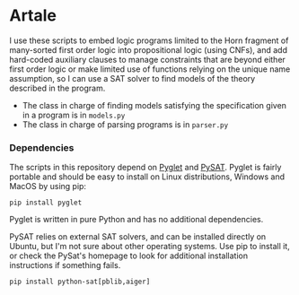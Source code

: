 # Artale

I use these scripts to embed logic programs limited to the Horn fragment of
many-sorted first order logic into propositional logic (using CNFs), and add
hard-coded auxiliary clauses to manage constraints that are beyond either
first order logic or make limited use of functions relying on the unique
name assumption, so I can use a SAT solver to find models of the theory
described in the program.

- The class in charge of finding models satisfying the specification given in a program is in `models.py` 
- The class in charge of parsing programs is in `parser.py`

### Dependencies
The scripts in this repository depend on [Pyglet](http://pyglet.org) and [PySAT](https://pysathq.github.io/).
Pyglet is fairly portable and should be easy to install on Linux distributions, Windows and MacOS by using pip:

```
pip install pyglet
```

Pyglet is written in pure Python and has no additional dependencies.

PySAT relies on external SAT solvers, and can be installed directly on Ubuntu, but I'm not sure about other operating systems.
Use pip to install it, or check the PySat's homepage to look for additional installation instructions if something fails.

```
pip install python-sat[pblib,aiger]
```
